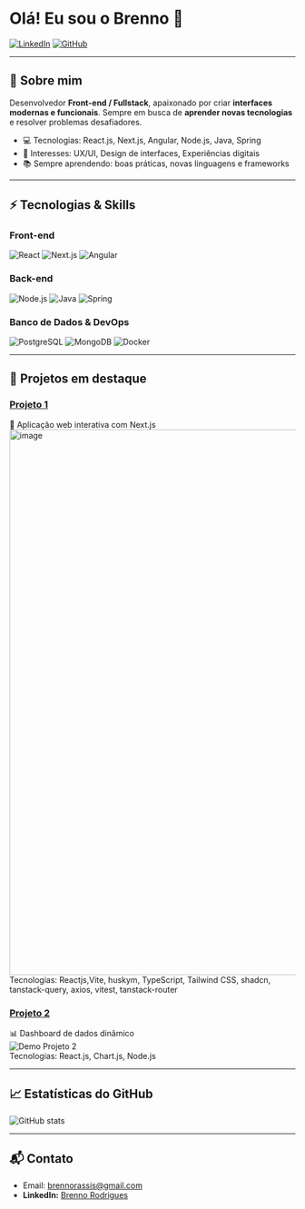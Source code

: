 # Olá! Eu sou o Brenno 👋

[![LinkedIn](https://img.shields.io/badge/LinkedIn-Brenno-blue?style=for-the-badge&logo=linkedin)](https://www.linkedin.com/in/seulinkedin)
[![GitHub](https://img.shields.io/badge/GitHub-Brenno-black?style=for-the-badge&logo=github)](https://github.com/seuusuario)

---

## 🌟 Sobre mim
Desenvolvedor **Front-end / Fullstack**, apaixonado por criar **interfaces modernas e funcionais**. Sempre em busca de **aprender novas tecnologias** e resolver problemas desafiadores.

- 💻 Tecnologias: React.js, Next.js, Angular, Node.js, Java, Spring  
- 🎨 Interesses: UX/UI, Design de interfaces, Experiências digitais  
- 📚 Sempre aprendendo: boas práticas, novas linguagens e frameworks  

---

## ⚡ Tecnologias & Skills

### Front-end
![React](https://img.shields.io/badge/React-61DAFB?style=for-the-badge&logo=react&logoColor=black)
![Next.js](https://img.shields.io/badge/Next.js-000000?style=for-the-badge&logo=next.js&logoColor=white)
![Angular](https://img.shields.io/badge/Angular-DD0031?style=for-the-badge&logo=angular&logoColor=white)

### Back-end
![Node.js](https://img.shields.io/badge/Node.js-339933?style=for-the-badge&logo=node.js&logoColor=white)
![Java](https://img.shields.io/badge/Java-007396?style=for-the-badge&logo=java&logoColor=white)
![Spring](https://img.shields.io/badge/Spring-6DB33F?style=for-the-badge&logo=spring&logoColor=white)

### Banco de Dados & DevOps
![PostgreSQL](https://img.shields.io/badge/PostgreSQL-316192?style=for-the-badge&logo=postgresql&logoColor=white)
![MongoDB](https://img.shields.io/badge/MongoDB-47A248?style=for-the-badge&logo=mongodb&logoColor=white)
![Docker](https://img.shields.io/badge/Docker-2496ED?style=for-the-badge&logo=docker&logoColor=white)

---

## 📂 Projetos em destaque

### [Projeto 1](https://github.com/seuusuario/projeto1)  
🚀 Aplicação web interativa com Next.js  
<img width="1919" height="961" alt="image" src="https://github.com/user-attachments/assets/d97ac83e-44c0-4846-97cc-d6a44ac391b1" />
Tecnologias: Reactjs,Vite, huskym, TypeScript, Tailwind CSS, shadcn, tanstack-query, axios, vitest, tanstack-router

### [Projeto 2](https://github.com/seuusuario/projeto2)  
📊 Dashboard de dados dinâmico  
![Demo Projeto 2](https://media.giphy.com/media/xT0xeJpnrWC4XWblEk/giphy.gif)  
Tecnologias: React.js, Chart.js, Node.js

---

## 📈 Estatísticas do GitHub
![GitHub stats](https://github-readme-stats.vercel.app/api?username=seuusuario&show_icons=true&theme=radical)

---

## 📬 Contato
- Email: brennorassis@gmail.com  
- **LinkedIn:** [Brenno Rodrigues](https://www.linkedin.com/in/brennorodriguesassis/)
